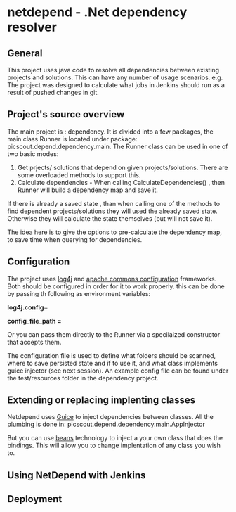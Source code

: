 # netdepend - .Net dependency resolver

## General

This  project uses java code to resolve all dependencies between existing projects and solutions.
This can have any number of usage scenarios.
e.g. The project was designed to calculate what jobs in Jenkins should run as a result of pushed changes in git.

## Project's source overview

The main project is : dependency.
It is divided into a few packages, the main class Runner is located under package: picscout.depend.dependency.main.
The Runner class can be used in one of two basic modes:
1. Get prjects/ solutions that depend on given projects/solutions. There are some overloaded methods to support this.
2. Calculate dependencies - When calling CalculateDependencies() , then Runner will build a dependency map and save it.

If there is already a saved state , than when calling one of the methods to find dependent projects/solutions
they will used the already saved state. Otherwise they will calculate the state themselves (but will not save it).

The idea here is to give the options to pre-calculate the dependency map, to save time when querying for dependencies.

## Configuration

The project uses [log4j](http://logging.apache.org/log4j/2.x/) and [apache commons configuration](https://commons.apache.org/proper/commons-configuration/) frameworks.
Both should be configured in order for it to work properly.
this can be done by passing th following as environment variables:

**log4j.config= <path to log4j.xml file>**

**config_file_path = <path to config.xml file>**

Or you can pass them directly to the Runner via a specilaized constructor that accepts them.

The configuration file is used to define what folders should be scanned,  where to save persisted state and if to use it,
and what class implements guice injector (see next session).
An example config file can be found under the test/resources folder in the dependency project.


## Extending or replacing implenting classes

Netdepend uses [Guice](https://github.com/google/guice) to inject dependencies between classes.
All the plumbing is done in: picscout.depend.dependency.main.AppInjector

But you can use [beans](https://commons.apache.org/proper/commons-configuration/userguide/howto_beans.html) technology to inject a your own class that does the bindings. This will allow you to change implentation of any class you wish to.

## Using NetDepend with Jenkins


## Deployment


